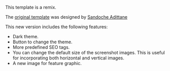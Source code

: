 This template is a remix.

The [original template](https://github.com/sandoche/Mobile-app-landingpage-template) was designed by [Sandoche Adittane](https://www.sandoche.com/)

This new version includes the following features:
- Dark theme.
- Button to change the theme.
- More predefined SEO tags.
- You can change the default size of the screenshot images. This is useful for incorporating both horizontal and vertical images.
- A new image for feature graphic.
